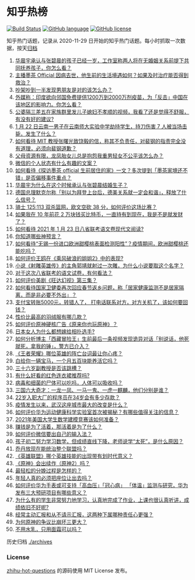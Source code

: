 # 知乎热榜
[![Build Status](https://github.com/ToWeLong/zhihu-hot-questions/workflows/CI/badge.svg)](https://github.com/ToWeLong/zhihu-hot-questions/actions)
[![GitHub language](https://img.shields.io/badge/language-golang-orange.svg)](https://golang.org/)
[![GitHub license](https://img.shields.io/github/license/ToWeLong/zhihu-hot-questions)](https://github.com/ToWeLong/zhihu-hot-questions/blob/main/LICENSE)

知乎热门话题，记录从 2020-11-29 日开始的知乎热门话题。每小时抓取一次数据，按天[归档](./archives)

<!-- BEGIN -->

1. [华晨宇承认与张碧晨的孩子已经一岁，工作室称两人将在无婚姻关系前提下共同抚养孩子，你怎么看？](https://www.zhihu.com/question/440533019)
1. [主播墨茶 Official 因病去世，他生前的生活境遇如何？如果及时治疗能否得到救治？](https://www.zhihu.com/question/440488455)
1. [吵架吵到一半发现男朋友是对的该怎么办？](https://www.zhihu.com/question/422596620)
1. [外媒称：印度欲向邻国免费提供1200万到2000万剂疫苗，为「反击」中国在该地区的影响力。你怎么看？](https://www.zhihu.com/question/440644762)
1. [公婆隔三差五在家族群里发儿子媳妇不孝顺的视频，我看了还是觉得不舒服，有没有好的建议?](https://www.zhihu.com/question/440440260)
1. [1 月 22 日云南一男子在云南师大实验中学劫持学生，持刀伤害 7 人被当场击毙，发生了什么？](https://www.zhihu.com/question/440668867)
1. [如何看待 MIT 教授张曙光致饶毅的信，称其不负责任，对裴钢的指责完全没有道理，必须向裴钢道歉？](https://www.zhihu.com/question/440634424)
1. [父母资源有限，龙凤胎女儿总是抱怨我重男轻女不公平该怎么办？](https://www.zhihu.com/question/417785073)
1. [微信的个人状态有什么有趣的文案？](https://www.zhihu.com/question/440514246)
1. [如何看待《探访墨茶 official 生前居住的家》一文？多次提到「墨茶家境还不错」是否偏移事件重点？](https://www.zhihu.com/question/440725655)
1. [华晨宇为什么在这个时候承认与张碧晨结婚生子？](https://www.zhihu.com/question/440655743)
1. [德国总理默克尔称「别以为拜登上台后，德美关系就一定会和谐」，释放了什么信号？](https://www.zhihu.com/question/440650417)
1. [骑士 125:113 双杀篮网，欧文空砍 38 分，如何评价这场比赛？](https://www.zhihu.com/question/440736450)
1. [如果我在 10 年前花 2 万块钱买比特币，一直持有到现在，我是不是就发财了？](https://www.zhihu.com/question/439136003)
1. [如何看待 2021 年 1 月 23 日八省联考语文卷现代文阅读?](https://www.zhihu.com/question/440754542)
1. [你知道哪些神预言？](https://www.zhihu.com/question/48944599)
1. [如何看待“无锡一份进口欧洲甜樱桃表面检测阳性”？疫情期间，欧洲甜樱桃还能吃吗？](https://www.zhihu.com/question/440652915)
1. [如何评价王鸥在《乘风破浪的姐姐2》中的表现?](https://www.zhihu.com/question/440631567)
1. [小说《射雕英雄传》的主角郭靖就射过一次雕，为什么小说要取这个名字？](https://www.zhihu.com/question/440235365)
1. [对于这次八省联考的语文试卷，有何看法？](https://www.zhihu.com/question/440760441)
1. [如何评价美剧《旺达幻视》第三集？](https://www.zhihu.com/question/440654669)
1. [如何看待国家卫健委再次回应春节返乡问题，称「居家健康监测不是居家隔离，而是非必要不外出」？](https://www.zhihu.com/question/440769081)
1. [支付宝转账5000元，转错人了， 打电话联系对方，对方关机了，该如何要回钱？](https://www.zhihu.com/question/351571558)
1. [性价比最高的羽绒服有哪几款？](https://www.zhihu.com/question/21938429)
1. [如何评价原神硬核广告《原来你也玩原神》？](https://www.zhihu.com/question/440684314)
1. [日本女人为什么都想嫁给相扑选手?](https://www.zhihu.com/question/352910962)
1. [如何分析博主「西藏冒险王」生前最后一条视频发现诡异对话「别说话，他死就死，拿我的锤」，警方已介入？](https://www.zhihu.com/question/440226087)
1. [《王者荣耀》哪位英雄的阵亡台词最让你心疼？](https://www.zhihu.com/question/422796196)
1. [白给你一辆宝马，一个月五百块能养活它吗？](https://www.zhihu.com/question/439328886)
1. [三十六岁副教授是否该跳槽？](https://www.zhihu.com/question/440257592)
1. [有什么好看的红色连衣裙推荐吗?](https://www.zhihu.com/question/305567605)
1. [病毒和细菌的尸体可以吃吗，人体可以吸收吗？](https://www.zhihu.com/question/439649684)
1. [三国六大奇才：一龙一凤、一马一鬼、一虎一麒麟，他们分别是谁？](https://www.zhihu.com/question/440017706)
1. [22岁入职大厂的程序员在34岁会有多少存款？](https://www.zhihu.com/question/436336543)
1. [疫情发生以来，武汉这座城市最大的改变是什么？](https://www.zhihu.com/question/439360789)
1. [如何评价华为运动健康科学实验室首次被揭秘？有哪些值得关注的信息？](https://www.zhihu.com/question/440664594)
1. [2021年美国大学生数学建模竞赛该如何准备？](https://www.zhihu.com/question/433455038)
1. [赚钱是为了活着，那活着是为了什么？](https://www.zhihu.com/question/434831702)
1. [如何评价微信要出自己的输入法？](https://www.zhihu.com/question/440186064)
1. [孩子初二努力学习数学，但成绩直线下降，老师说学“太死”，是什么原因？](https://www.zhihu.com/question/440361057)
1. [乔丹放现在能统治整个联盟吗？](https://www.zhihu.com/question/437147240)
1. [《英雄联盟》哪个英雄技能的出现带有划时代意义？](https://www.zhihu.com/question/434778527)
1. [《原神》会出续作（原神2）吗？](https://www.zhihu.com/question/440135693)
1. [最轻松的分娩过程是怎样的？](https://www.zhihu.com/question/433909831)
1. [年轻人真的必须把座位让出去吗？](https://www.zhihu.com/question/438820272)
1. [如何评价华为手表或可支持「高血压」「冠心病」 「体温」监测与研究，华为发布三大预研项目有哪些意义？](https://www.zhihu.com/question/440782228)
1. [为什么有的学生非常努力地学习，认真地完成了作业，上课也很认真听讲，成绩依旧不好呢?](https://www.zhihu.com/question/319972649)
1. [经常主动汇报和从不请示汇报，这两种下属哪种责任心更强？](https://www.zhihu.com/question/437347222)
1. [为何原神的争议比崩坏三更大？](https://www.zhihu.com/question/440327042)
1. [不用水乳，只用面霜可以吗？](https://www.zhihu.com/question/65889927)

<!-- END -->

历史归档 [./archives](./archives)


### License
[zhihu-hot-questions](https://github.com/towelong/zhihu-hot-questions) 的源码使用 MIT License 发布。